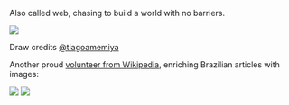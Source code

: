 Also called web, chasing to build a world with no barriers.

![](https://github.com/webysther/webysther/raw/master/samurai.png)

Draw credits [@tiagoamemiya](https://github.com/tiagoamemiya)

Another proud [volunteer from Wikipedia](https://commons.wikimedia.org/wiki/User:Webysther), enriching Brazilian articles with images:

![](https://upload.wikimedia.org/wikipedia/commons/thumb/4/43/Webysther_20190304151621_-_Parque_da_Independ%C3%AAncia.jpg/1280px-Webysther_20190304151621_-_Parque_da_Independ%C3%AAncia.jpg)
![](https://upload.wikimedia.org/wikipedia/commons/thumb/f/fc/Webysther_20170619072151_-_Pedra_do_ba%C3%BA_e_a_direita_Vale_do_Paiol_Grande.jpg/1280px-Webysther_20170619072151_-_Pedra_do_ba%C3%BA_e_a_direita_Vale_do_Paiol_Grande.jpg)
